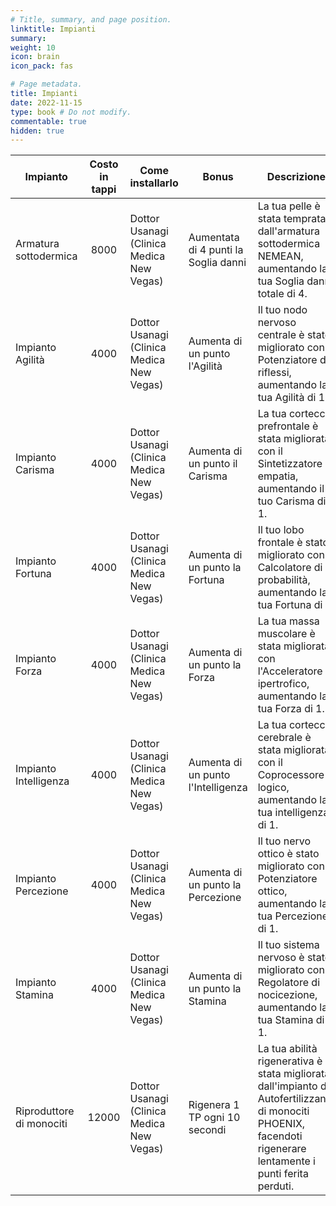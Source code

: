 ```yaml
---
# Title, summary, and page position.
linktitle: Impianti
summary: 
weight: 10
icon: brain
icon_pack: fas

# Page metadata.
title: Impianti
date: 2022-11-15
type: book # Do not modify.
commentable: true
hidden: true
---
```




| Impianto                 | Costo in tappi | Come installarlo                          | Bonus                                | Descrizione                                                                                                                                                    |
| ------------------------ | :------------: | ----------------------------------------- | ------------------------------------ | -------------------------------------------------------------------------------------------------------------------------------------------------------------- |
| Armatura sottodermica    |      8000      | Dottor Usanagi (Clinica Medica New Vegas) | Aumentata di 4 punti la Soglia danni | La tua pelle è stata temprata dall'armatura sottodermica NEMEAN, aumentando la tua Soglia danni totale di 4.                                                   |
| Impianto Agilità         |      4000      | Dottor Usanagi (Clinica Medica New Vegas) | Aumenta di un punto l'Agilità        | Il tuo nodo nervoso centrale è stato migliorato con il Potenziatore di riflessi, aumentando la tua Agilità di 1.                                               |
| Impianto Carisma         |      4000      | Dottor Usanagi (Clinica Medica New Vegas) | Aumenta di un punto il Carisma       | La tua corteccia prefrontale è stata migliorata con il Sintetizzatore di empatia, aumentando il tuo Carisma di 1.                                              |
| Impianto Fortuna         |      4000      | Dottor Usanagi (Clinica Medica New Vegas) | Aumenta di un punto la Fortuna       | Il tuo lobo frontale è stato migliorato con il Calcolatore di probabilità, aumentando la tua Fortuna di 1.                                                     |
| Impianto Forza           |      4000      | Dottor Usanagi (Clinica Medica New Vegas) | Aumenta di un punto la Forza         | La tua massa muscolare è stata migliorata con l'Acceleratore ipertrofico, aumentando la tua Forza di 1.                                                        |
| Impianto Intelligenza    |      4000      | Dottor Usanagi (Clinica Medica New Vegas) | Aumenta di un punto l'Intelligenza   | La tua corteccia cerebrale è stata migliorata con il Coprocessore logico, aumentando la tua intelligenza di 1.                                                 |
| Impianto Percezione      |      4000      | Dottor Usanagi (Clinica Medica New Vegas) | Aumenta di un punto la Percezione    | Il tuo nervo ottico è stato migliorato con il Potenziatore ottico, aumentando la tua Percezione di 1.                                                          |
| Impianto Stamina         |      4000      | Dottor Usanagi (Clinica Medica New Vegas) | Aumenta di un punto la Stamina       | Il tuo sistema nervoso è stato migliorato con il Regolatore di nocicezione, aumentando la tua Stamina di 1.                                                    |
| Riproduttore di monociti |     12000      | Dottor Usanagi (Clinica Medica New Vegas) | Rigenera 1 TP ogni 10 secondi        | La tua abilità rigenerativa è stata migliorata dall'impianto di Autofertilizzante di monociti PHOENIX, facendoti rigenerare lentamente i punti ferita perduti. |